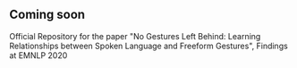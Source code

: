 ## Coming soon
Official Repository for the paper "No Gestures Left Behind: Learning Relationships between Spoken Language and Freeform Gestures", Findings at EMNLP 2020

